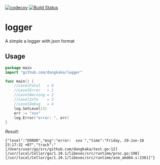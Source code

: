 [![codecov](https://codecov.io/gh/dangkaka/go-simple-logger/branch/master/graph/badge.svg)](https://codecov.io/gh/dangkaka/go-simple-logger)  [![Build Status](https://travis-ci.org/dangkaka/go-simple-logger.svg?branch=master)](https://travis-ci.org/dangkaka/go-simple-logger)

# logger

A simple a logger with json format

## Usage
```go
package main
import "github.com/dangkaka/logger"

func main() {
	//LevelFatal   = 0
    //LevelError   = 1
    //LevelWarning = 2
    //LevelInfo    = 3
    //LevelDebug   = 4
    log.SetLevel(3)
    err := "xxx"
    log.Error("error: ", err)
}
```

*Result:*
```
{"level":"ERROR","msg":"error:  xxx ","time":"Friday, 29-Jun-18 23:17:32 +07","track":" [/Users/user/go/src/github.com/dangkaka/test.go:12] [/usr/local/Cellar/go/1.10.1/libexec/src/runtime/proc.go:198] [/usr/local/Cellar/go/1.10.1/libexec/src/runtime/asm_amd64.s:2361]"}
```

